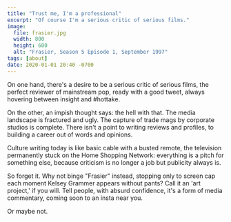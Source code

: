 ```yaml
---
title: "Trust me, I'm a professional"
excerpt: "Of course I'm a serious critic of serious films."
image:
  file: frasier.jpg
  width: 800
  height: 600
  alt: "Frasier, Season 5 Episode 1, September 1997"
tags: [about]
date: 2020-01-01 20:40 -0700
---
```


On one hand, there's a desire to be a serious critic of serious films, the perfect reviewer of mainstream pop, ready with a good tweet, always hovering between insight and #hottake.

On the other, an impish thought says: the hell with that. The media landscape is fractured and ugly. The capture of trade mags by corporate studios is complete. There isn't a point to writing reviews and profiles, to building a career out of words and opinions.

Culture writing today is like basic cable with a busted remote, the television permanently stuck on the Home Shopping Network: everything is a pitch for something else, because criticism is no longer a job but publicity always is.

So forget it. Why not binge "Frasier" instead, stopping only to screen cap each moment Kelsey Grammer appears without pants? Call it an 'art project,' if you will. Tell people, with absurd confidence, it's a form of media commentary, coming soon to an insta near you.

Or maybe not.
